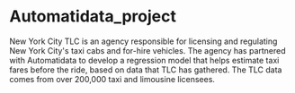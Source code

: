 # Automatidata_project
 New York City TLC is an agency responsible for licensing and regulating New York City's taxi cabs and for-hire vehicles. The agency has partnered with Automatidata to develop a regression model that helps estimate taxi fares before the ride, based on data that TLC has gathered. The TLC data comes from over 200,000 taxi and limousine licensees.
